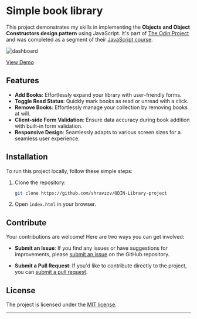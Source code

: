 # Simple book library

This project demonstrates my skills in implementing the **Objects and Object Constructors design pattern** using JavaScript. It's part of [The Odin Project][project-url] and was completed as a segment of their [JavaScript course][course-url].

![dashboard][pic-url]

[View Demo][deployment-url]

## Features

- **Add Books**: Effortlessly expand your library with user-friendly forms.
- **Toggle Read Status**: Quickly mark books as read or unread with a click.
- **Remove Books**: Effortlessly manage your collection by removing books at will.
- **Client-side Form Validation**: Ensure data accuracy during book addition with built-in form validation.
- **Responsive Design**: Seamlessly adapts to various screen sizes for a seamless user experience.

## Installation

To run this project locally, follow these simple steps:

1. Clone the repository:

   ```bash
   git clone https://github.com/shravzzv/ODIN-Library-project
   ```

1. Open `index.html` in your browser.

## Contribute

Your contributions are welcome! Here are two ways you can get involved:

- **Submit an Issue**: If you find any issues or have suggestions for improvements, please [submit an issue][issue-tracker-url] on the GitHub repository.

- **Submit a Pull Request**: If you'd like to contribute directly to the project, you can [submit a pull request][pull-tracker-url].

## License

The project is licensed under the [MIT license][Licence-url].

---

<!-- links -->

[pic-url]: https://res.cloudinary.com/dmt9s5xlh/image/upload/v1693560636/odin-library1_ycaycp.jpg
[project-url]: https://www.theodinproject.com/lessons/node-path-javascript-library
[course-url]: https://www.theodinproject.com/paths/full-stack-javascript/courses/javascript
[deployment-url]: https://shravzzv.github.io/ODIN-Library-project/
[issue-tracker-url]: https://github.com/shravzzv/ODIN-Library-project/issues
[pull-tracker-url]: https://github.com/shravzzv/ODIN-Library-project/pulls
[Licence-url]: https://github.com/shravzzv/ODIN-Library-project/blob/main/LICENSE
